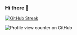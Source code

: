 ### Hi there 👋

[![GitHub Streak](https://streak-stats.demolab.com/?user=naveen-malla)](https://git.io/streak-stats)

![Profile view counter on GitHub](https://komarev.com/ghpvc/?username=naveen-malla)

<!--
**naveen-malla/naveen-malla** is a ✨ _special_ ✨ repository because its `README.md` (this file) appears on your GitHub profile.

Here are some ideas to get you started:

- 🔭 I’m currently working on ...
- 🌱 I’m currently learning ...
- 👯 I’m looking to collaborate on ...
- 🤔 I’m looking for help with ...
- 💬 Ask me about ...
- 📫 How to reach me: ...
- 😄 Pronouns: ...
- ⚡ Fun fact: ...
-->
